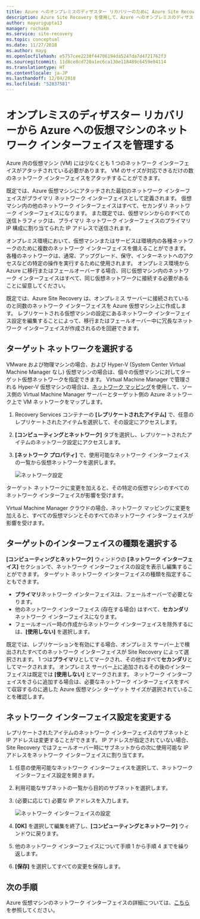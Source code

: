 ```yaml
---
title: Azure へのオンプレミスのディザスター リカバリーのために Azure Site Recovery でネットワーク インターフェイスを管理する | Microsoft Docs
description: Azure Site Recovery を使用して、Azure へのオンプレミスのディザスター リカバリーのためにネットワーク インターフェイスを管理する方法について説明します
author: mayurigupta13
manager: rochakm
ms.service: site-recovery
ms.topic: conceptual
ms.date: 11/27/2018
ms.author: mayg
ms.openlocfilehash: e5757cee2238f44706194da5247da7d4721762f3
ms.sourcegitcommit: 11d8ce8cd720a1ec6ca130e118489c6459e04114
ms.translationtype: HT
ms.contentlocale: ja-JP
ms.lasthandoff: 12/04/2018
ms.locfileid: "52837581"
---
```

# <a name="manage-virtual-machine-network-interfaces-for-on-premises-disaster-recovery-to-azure"></a>オンプレミスのディザスター リカバリーから Azure への仮想マシンのネットワーク インターフェイスを管理する
Azure 内の仮想マシン (VM) には少なくとも 1 つのネットワーク インターフェイスがアタッチされている必要があります。 VM のサイズが対応できるだけの数のネットワーク インターフェイスをアタッチすることができます。

既定では、Azure 仮想マシンにアタッチされた最初のネットワーク インターフェイスがプライマリ ネットワーク インターフェイスとして定義されます。 仮想マシン内の他のネットワーク インターフェイスはすべて、セカンダリ ネットワーク インターフェイスになります。 また既定では、仮想マシンからのすべての送信トラフィックは、プライマリ ネットワーク インターフェイスのプライマリ IP 構成に割り当てられた IP アドレスで送信されます。

オンプレミス環境において、仮想マシンまたはサービスは環境内の各種ネットワークのために複数のネットワーク インターフェイスを備えることができます。 各種のネットワークは、通常、アップグレード、保守、インターネットへのアクセスなどの特定の操作を実行するために使用されます。 オンプレミス環境から Azure に移行またはフェールオーバーする場合、同じ仮想マシン内のネットワーク インターフェイスはすべて、同じ仮想ネットワークに接続する必要があることに留意してください。

既定では、Azure Site Recovery は、オンプレミス サーバーに接続されているのと同数のネットワーク インターフェイスを Azure 仮想マシン上に作成します。 レプリケートされる仮想マシンの設定にあるネットワーク インターフェイス設定を編集することによって、移行またはフェールオーバー中に冗長なネットワーク インターフェイスが作成されるのを回避できます。

## <a name="select-the-target-network"></a>ターゲット ネットワークを選択する

VMware および物理マシンの場合、および Hyper-V (System Center Virtual Machine Manager なし) 仮想マシンの場合は、個々の仮想マシンに対してターゲット仮想ネットワークを指定できます。 Virtual Machine Manager で管理される Hyper-V 仮想マシンの場合は、[ネットワーク マッピング](site-recovery-network-mapping.md)を使用して、ソース側の Virtual Machine Manager サーバーとターゲット側の Azure ネットワーク上で VM ネットワークをマップします。

1. Recovery Services コンテナーの **[レプリケートされたアイテム]** で、任意のレプリケートされたアイテムを選択して、その設定にアクセスします。

2. **[コンピューティングとネットワーク]** タブを選択し、レプリケートされたアイテムのネットワーク設定にアクセスします。

3. **[ネットワーク プロパティ]** で、使用可能なネットワーク インターフェイスの一覧から仮想ネットワークを選択します。

    ![ネットワーク設定](./media/site-recovery-manage-network-interfaces-on-premises-to-azure/compute-and-network.png)

ターゲット ネットワークに変更を加えると、その特定の仮想マシンのすべてのネットワーク インターフェイスが影響を受けます。

Virtual Machine Manager クラウドの場合、ネットワーク マッピングに変更を加えると、すべての仮想マシンとそのすべてのネットワーク インターフェイスが影響を受けます。

## <a name="select-the-target-interface-type"></a>ターゲットのインターフェイスの種類を選択する

**[コンピューティングとネットワーク]** ウィンドウの **[ネットワーク インターフェイス]** セクションで、ネットワーク インターフェイスの設定を表示し編集することができます。 ターゲット ネットワーク インターフェイスの種類を指定することもできます。

- **プライマリ**ネットワーク インターフェイスは、フェールオーバーで必要となります。
- 他のネットワーク インターフェイス (存在する場合) はすべて、**セカンダリ** ネットワーク インターフェイスになります。
- フェールオーバー時の作成からネットワーク インターフェイスを除外するには、**[使用しない]** を選択します。

既定では、レプリケーションを有効にする場合、オンプレミス サーバー上で検出されたすべてのネットワーク インターフェイスが Site Recovery によって選択されます。 1 つは**プライマリ**としてマークされ、その他はすべて**セカンダリ**としてマークされます。 オンプレミス サーバー上に追加されるその後のインターフェイスは既定では **[使用しない]** とマークされます。 ネットワーク インターフェイスをさらに追加する場合は、必要なネットワーク インターフェイスをすべて収容するのに適した Azure 仮想マシン ターゲット サイズが選択されていることを確認します。

## <a name="modify-network-interface-settings"></a>ネットワーク インターフェイス設定を変更する

レプリケートされたアイテムのネットワーク インターフェイスのサブネットと IP アドレスは変更することができます。 IP アドレスが指定されていない場合、Site Recovery ではフェールオーバー時にサブネットからの次に使用可能な IP アドレスをネットワーク インターフェイスに割り当てます。

1. 任意の使用可能なネットワーク インターフェイスを選択して、ネットワーク インターフェイス設定を開きます。

2. 利用可能なサブネットの一覧から目的のサブネットを選択します。

3. (必要に応じて) 必要な IP アドレスを入力します。

    ![ネットワーク インターフェイスの設定](./media/site-recovery-manage-network-interfaces-on-premises-to-azure/network-interface-settings.png)

4. **[OK]** を選択して編集を終了し、**[コンピューティングとネットワーク]** ウィンドウに戻ります。

5. 他のネットワーク インターフェイスについて手順 1 から手順 4 までを繰り返します。

6. **[保存]** を選択してすべての変更を保存します。

## <a name="next-steps"></a>次の手順
  Azure 仮想マシンのネットワーク インターフェイスの詳細については、[こちら](../virtual-network/virtual-network-network-interface-vm.md)を参照してください。
